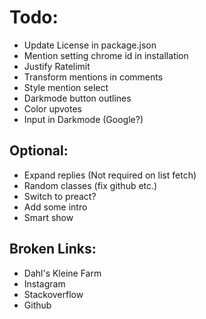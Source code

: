 # Todo:

- Update License in package.json
- Mention setting chrome id in installation
- Justify Ratelimit
- Transform mentions in comments
- Style mention select
- Darkmode button outlines
- Color upvotes
- Input in Darkmode (Google?)

## Optional:

- Expand replies (Not required on list fetch)
- Random classes (fix github etc.)
- Switch to preact?
- Add some intro
- Smart show

## Broken Links:

- Dahl's Kleine Farm
- Instagram
- Stackoverflow
- Github
